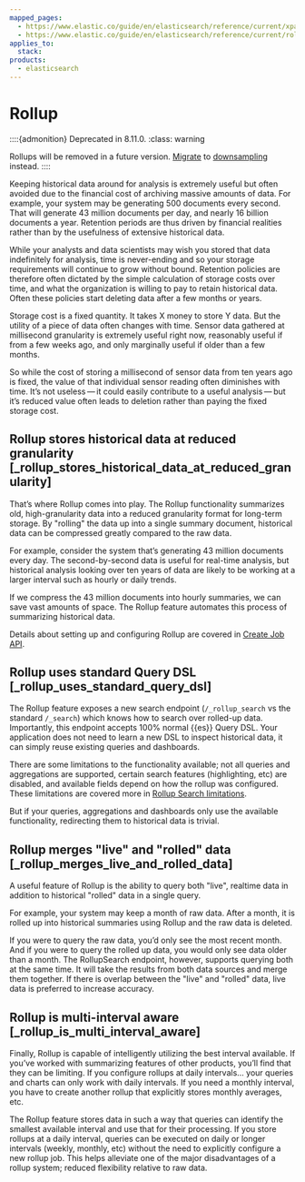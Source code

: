 ```yaml
---
mapped_pages:
  - https://www.elastic.co/guide/en/elasticsearch/reference/current/xpack-rollup.html
  - https://www.elastic.co/guide/en/elasticsearch/reference/current/rollup-overview.html
applies_to:
  stack:
products:
  - elasticsearch
---
```


# Rollup

::::{admonition} Deprecated in 8.11.0.
:class: warning

Rollups will be removed in a future version. [Migrate](/manage-data/lifecycle/rollup/migrating-from-rollup-to-downsampling.md) to [downsampling](/manage-data/data-store/data-streams/downsampling-time-series-data-stream.md) instead.
::::

Keeping historical data around for analysis is extremely useful but often avoided due to the financial cost of archiving massive amounts of data. For example, your system may be generating 500 documents every second. That will generate 43 million documents per day, and nearly 16 billion documents a year. Retention periods are thus driven by financial realities rather than by the usefulness of extensive historical data.

While your analysts and data scientists may wish you stored that data indefinitely for analysis, time is never-ending and so your storage requirements will continue to grow without bound. Retention policies are therefore often dictated by the simple calculation of storage costs over time, and what the organization is willing to pay to retain historical data. Often these policies start deleting data after a few months or years.

Storage cost is a fixed quantity. It takes X money to store Y data. But the utility of a piece of data often changes with time. Sensor data gathered at millisecond granularity is extremely useful right now, reasonably useful if from a few weeks ago, and only marginally useful if older than a few months.

So while the cost of storing a millisecond of sensor data from ten years ago is fixed, the value of that individual sensor reading often diminishes with time. It’s not useless — it could easily contribute to a useful analysis — but it’s reduced value often leads to deletion rather than paying the fixed storage cost.


## Rollup stores historical data at reduced granularity [_rollup_stores_historical_data_at_reduced_granularity]

That’s where Rollup comes into play. The Rollup functionality summarizes old, high-granularity data into a reduced granularity format for long-term storage. By "rolling" the data up into a single summary document, historical data can be compressed greatly compared to the raw data.

For example, consider the system that’s generating 43 million documents every day. The second-by-second data is useful for real-time analysis, but historical analysis looking over ten years of data are likely to be working at a larger interval such as hourly or daily trends.

If we compress the 43 million documents into hourly summaries, we can save vast amounts of space. The Rollup feature automates this process of summarizing historical data.

Details about setting up and configuring Rollup are covered in [Create Job API](https://www.elastic.co/docs/api/doc/elasticsearch/operation/operation-rollup-put-job).


## Rollup uses standard Query DSL [_rollup_uses_standard_query_dsl]

The Rollup feature exposes a new search endpoint (`/_rollup_search` vs the standard `/_search`) which knows how to search over rolled-up data. Importantly, this endpoint accepts 100% normal {{es}} Query DSL. Your application does not need to learn a new DSL to inspect historical data, it can simply reuse existing queries and dashboards.

There are some limitations to the functionality available; not all queries and aggregations are supported, certain search features (highlighting, etc) are disabled, and available fields depend on how the rollup was configured. These limitations are covered more in [Rollup Search limitations](/manage-data/lifecycle/rollup/rollup-search-limitations.md).

But if your queries, aggregations and dashboards only use the available functionality, redirecting them to historical data is trivial.


## Rollup merges "live" and "rolled" data [_rollup_merges_live_and_rolled_data]

A useful feature of Rollup is the ability to query both "live", realtime data in addition to historical "rolled" data in a single query.

For example, your system may keep a month of raw data. After a month, it is rolled up into historical summaries using Rollup and the raw data is deleted.

If you were to query the raw data, you’d only see the most recent month. And if you were to query the rolled up data, you would only see data older than a month. The RollupSearch endpoint, however, supports querying both at the same time. It will take the results from both data sources and merge them together. If there is overlap between the "live" and "rolled" data, live data is preferred to increase accuracy.


## Rollup is multi-interval aware [_rollup_is_multi_interval_aware]

Finally, Rollup is capable of intelligently utilizing the best interval available. If you’ve worked with summarizing features of other products, you’ll find that they can be limiting. If you configure rollups at daily intervals…​ your queries and charts can only work with daily intervals. If you need a monthly interval, you have to create another rollup that explicitly stores monthly averages, etc.

The Rollup feature stores data in such a way that queries can identify the smallest available interval and use that for their processing. If you store rollups at a daily interval, queries can be executed on daily or longer intervals (weekly, monthly, etc) without the need to explicitly configure a new rollup job. This helps alleviate one of the major disadvantages of a rollup system; reduced flexibility relative to raw data.
